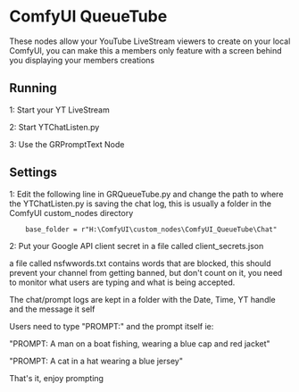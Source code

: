 # ComfyUI QueueTube
These nodes allow your YouTube LiveStream viewers to create on your local ComfyUI, you can make this a members only feature with a screen behind you displaying your members creations

## Running
1: Start your YT LiveStream

2: Start YTChatListen.py

3: Use the GRPromptText Node

## Settings
1: Edit the following line in GRQueueTube.py and change the path to where the YTChatListen.py is saving the chat log, this is usually a folder in the ComfyUI custom_nodes directory

        base_folder = r"H:\ComfyUI\custom_nodes\ComfyUI_QueueTube\Chat"
        
2: Put your Google API client secret in a file called client_secrets.json


a file called nsfwwords.txt contains words that are blocked, this should prevent your channel from getting banned, but don't count on it, you need to monitor what users are typing and what is being accepted.

The chat/prompt logs are kept in a folder with the Date, Time, YT handle and the message it self


Users need to type "PROMPT:" and the prompt itself ie:


"PROMPT: A man on a boat fishing, wearing a blue cap and red jacket"

"PROMPT: A cat in a hat wearing a blue jersey"


That's it, enjoy prompting


